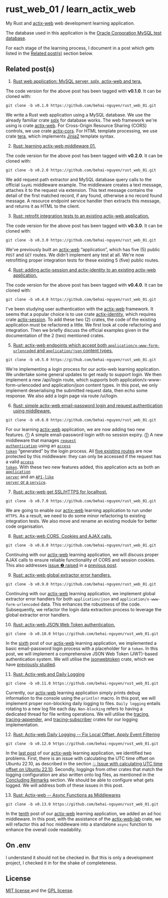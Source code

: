 # rust_web_01 / learn_actix_web

My Rust and [actix-web](https://docs.rs/actix-web/latest/actix_web/) web development learning application.

The database used in this application is the [Oracle Corporation MySQL test database](https://github.com/datacharmer/test_db).

For each stage of the learning process, I document in a post which gets listed in the [Related post(s)](#related-posts) section below.

## Related post(s)

1. [Rust web application: MySQL server, sqlx, actix-web and tera.](https://behainguyen.wordpress.com/2023/10/18/rust-web-application-mysql-server-sqlx-actix-web-and-tera/)

The code version for the above post has been tagged with **v0.1.0**. It can be cloned with:
  
```
git clone -b v0.1.0 https://github.com/behai-nguyen/rust_web_01.git
```

We write a Rust web application using a MySQL database. We use the already familiar crate <a href="https://docs.rs/sqlx/latest/sqlx" title="Crate sqlx" target="_blank">sqlx</a> for database works. The web framework we're using is crate <a href="https://actix.rs/docs/" title="actix-web" target="_blank">actix-web</a>. For Cross-Origin Resource Sharing (CORS) controls, we use crate <a href="https://docs.rs/actix-cors/latest/actix_cors/" title="actix-cors" target="_blank">actix-cors</a>. For HTML template processing, we use crate <a href="https://docs.rs/tera/latest/tera/" title="tera" target="_blank">tera</a>, which implements <a href="http://jinja.pocoo.org/" title="Jinja2" target="_blank">Jinja2</a> template syntax.

2. [Rust: learning actix-web middleware 01.](https://behainguyen.wordpress.com/2023/11/26/rust-learning-actix-web-middleware-01/)

The code version for the above post has been tagged with **v0.2.0**. It can be cloned with:

```
git clone -b v0.2.0 https://github.com/behai-nguyen/rust_web_01.git
```

We add request path extractor and MySQL database query calls to the official <code>SayHi</code> middleware example. The middleware creates a text message, attaches it to the request via extension. This text message contains the detail of the first matched record, if any found, otherwise a no record found message. A resource endpoint service handler then extracts this message, and returns it as HTML to the client.

3. [Rust: retrofit integration tests to an existing actix-web application.](https://behainguyen.wordpress.com/2023/12/31/rust-retrofit-integration-tests-to-an-existing-actix-web-application/)

The code version for the above post has been tagged with **v0.3.0**. It can be cloned with:

```
git clone -b v0.3.0 https://github.com/behai-nguyen/rust_web_01.git
```

We've previously built an <a href="https://docs.rs/actix-web/latest/actix_web/" title="actix-web" target="_blank">actix-web</a> “application”, which has five (5) public <code>POST</code> and <code>GET</code> routes. We didn't implement any test at all. We're now retrofitting proper integration tests for these existing 5 (five) public routes.

4. [Rust: adding actix-session and actix-identity to an existing actix-web application.](https://behainguyen.wordpress.com/2024/01/03/rust-adding-actix-session-and-actix-identity-to-an-existing-actix-web-application/)

The code version for the above post has been tagged with **v0.4.0**. It can be cloned with:

```
git clone -b v0.4.0 https://github.com/behai-nguyen/rust_web_01.git
```

I've been studying user authentication with the <a href="https://docs.rs/actix-web/latest/actix_web/" title="actix-web" target="_blank">actix-web</a> framework. It seems that a popular choice is to use crate <a href="https://docs.rs/actix-identity/latest/actix_identity/" title="Crate actix_identity" target="_blank">actix-identity</a>, which requires crate <a href="https://docs.rs/actix-session/latest/actix_session/" title="Crate actix_session" target="_blank">actix-session</a>. To add these two (2) crates, the code of the existing application must be refactored a little. We first look at code refactoring and integration. Then we briefly discuss the official examples given in the documentation of the 2 (two) mentioned crates.

5. [Rust: actix-web endpoints which accept both ``application/x-www-form-urlencoded`` and ``application/json`` content types.](https://behainguyen.wordpress.com/2024/01/14/rust-actix-web-endpoints-which-accept-both-application-x-www-form-urlencoded-and-application-json-content-types/)

```
git clone -b v0.5.0 https://github.com/behai-nguyen/rust_web_01.git
```

We're implementing a login process for our actix-web learning application. We undertake some general updates to get ready to support login. We then implement a new /api/login route, which supports both application/x-www-form-urlencoded and application/json content types. In this post, we only implement deserialising the submitted request data, then echo some response. We also add a login page via route /ui/login.

6. [Rust: simple actix-web email-password login and request authentication using middleware.](https://behainguyen.wordpress.com/2024/01/28/rust-simple-actix-web-email-password-login-and-request-authentication-using-middleware/)

```
git clone -b v0.6.0 https://github.com/behai-nguyen/rust_web_01.git
```

For our learning <a href="https://docs.rs/actix-web/latest/actix_web/" title="actix-web" target="_blank">actix-web</a> application, we are now adding two new features. ⓵ A simple email-password login with no session expiry. 
⓶ A new middleware that manages 
<a href="https://behainguyen.wordpress.com/2024/01/28/rust-simple-actix-web-email-password-login-and-request-authentication-using-middleware/#definition-request-auth"><code>request authentication</code></a> 
using an 
<a href="https://behainguyen.wordpress.com/2024/01/28/rust-simple-actix-web-email-password-login-and-request-authentication-using-middleware/#definition-access-token"><code>access token</code></a> 
“generated” by the login process. All 
<a href="https://behainguyen.wordpress.com/2024/01/28/rust-simple-actix-web-email-password-login-and-request-authentication-using-middleware/#issues-covered-existing-routes">five existing routes</a> 
are now protected by this middleware: they can only be accessed if the 
request has a valid 
<a href="https://behainguyen.wordpress.com/2024/01/28/rust-simple-actix-web-email-password-login-and-request-authentication-using-middleware/#definition-access-token"><code>access token</code></a>. 
With these two new features added, this application acts as both an 
<a href="https://behainguyen.wordpress.com/2024/01/28/rust-simple-actix-web-email-password-login-and-request-authentication-using-middleware/#definition-app-server"><code>application server</code></a> 
and an 
<a href="https://behainguyen.wordpress.com/2024/01/28/rust-simple-actix-web-email-password-login-and-request-authentication-using-middleware/#definition-api-server"><code>API-like server</code> 
or a <code>service</code></a>.

7. [Rust: actix-web get SSL/HTTPS for localhost.](https://behainguyen.wordpress.com/2024/02/10/rust-actix-web-get-ssl-https-for-localhost/)

```
git clone -b v0.7.0 https://github.com/behai-nguyen/rust_web_01.git
```

We are going to enable our <a href="https://docs.rs/actix-web/latest/actix_web/" title="actix-web" target="_blank">actix-web</a> learning application to run under <code>HTTPS</code>. As a result, we need to do some minor refactoring to existing integration tests. We also move and rename an existing module for better code organisation.

8. [Rust: actix-web CORS, Cookies and AJAX calls.](https://behainguyen.wordpress.com/2024/02/13/rust-actix-web-cors-cookies-and-ajax-calls/)

```
git clone -b v0.8.0 https://github.com/behai-nguyen/rust_web_01.git
```

Continuing with our <a href="https://docs.rs/actix-web/latest/actix_web/" title="actix-web" target="_blank">actix-web</a> learning application, we will discuss proper AJAX calls to ensure reliable functionality of CORS and session cookies. This also addresses <a href="https://behainguyen.wordpress.com/2024/01/28/rust-simple-actix-web-email-password-login-and-request-authentication-using-middleware/#some-current-issues" title="issue ❷ raised" target="_blank">issue ❷ raised</a> in a <a href="https://behainguyen.wordpress.com/2024/01/28/rust-simple-actix-web-email-password-login-and-request-authentication-using-middleware/" title="Rust: simple actix-web email-password login and request authentication using middleware." target="_blank">previous post</a>.

9. [Rust: actix-web global extractor error handlers.](https://behainguyen.wordpress.com/2024/02/16/rust-actix-web-global-extractor-error-handlers/)

```
git clone -b v0.9.0 https://github.com/behai-nguyen/rust_web_01.git
```

Continuing with our <a href="https://docs.rs/actix-web/latest/actix_web/" title="actix-web" target="_blank">actix-web</a> learning application, we implement global extractor error handlers for both <code>application/json</code> and <code>application/x-www-form-urlencoded</code> data. This enhances the robustness of the code. Subsequently, we refactor the login data extraction process to leverage the global extractor error handlers.

10. [Rust: actix-web JSON Web Token authentication.](https://behainguyen.wordpress.com/2024/02/26/rust-actix-web-json-web-token-authentication/)

```
git clone -b v0.10.0 https://github.com/behai-nguyen/rust_web_01.git
```

In the <a href="https://behainguyen.wordpress.com/2024/01/28/rust-simple-actix-web-email-password-login-and-request-authentication-using-middleware/" title="Rust: simple actix-web email-password login and request authentication using middleware." target="_blank">sixth</a> post of our <a href="https://docs.rs/actix-web/latest/actix_web/" title="actix-web" target="_blank">actix-web</a> learning application, we implemented a basic email-password login process with a placeholder for a <code>token</code>. In this post, we will implement a comprehensive JSON Web Token (JWT)-based authentication system. We will utilise the <a href="https://docs.rs/jsonwebtoken/latest/jsonwebtoken/index.html" title="jsonwebtoken" target="_blank">jsonwebtoken</a> crate, which we have <a href="https://behainguyen.wordpress.com/2023/11/20/rust-json-web-token-some-investigative-studies-on-crate-jsonwebtoken/" title="Rust: JSON Web Token -- some investigative studies on crate jsonwebtoken" target="_blank">previously studied</a>.

11. [Rust: Actix-web and Daily Logging](https://behainguyen.wordpress.com/2024/03/13/rust-actix-web-and-daily-logging/)

```
git clone -b v0.11.0 https://github.com/behai-nguyen/rust_web_01.git
```

Currently, our <a href="https://docs.rs/actix-web/latest/actix_web/" title="actix-web" target="_blank">actix-web</a> learning application simply prints debug information to the console using the <code>println!</code> macro. In this post, we will implement proper non-blocking daily logging to files. <code>Daily logging</code> entails rotating to a new log file each day. <code>Non-blocking</code> refers to having a dedicated thread for file writing operations. We will utilise the <a href="https://docs.rs/tracing/latest/tracing/index.html" title="tracing" target="_blank">tracing</a>, <a href="https://docs.rs/tracing-appender/latest/tracing_appender/index.html" title="tracing-appender" target="_blank">tracing-appender</a>, and <a href="https://docs.rs/tracing-subscriber/latest/tracing_subscriber/index.html" title="tracing-subscriber" target="_blank">tracing-subscriber</a> crates for our logging implementation.

12. [Rust: Actix-web Daily Logging -- Fix Local Offset, Apply Event Filtering](https://behainguyen.wordpress.com/2024/03/18/rust-actix-web-daily-logging-fix-local-offset-apply-event-filtering/)

```
git clone -b v0.12.0 https://github.com/behai-nguyen/rust_web_01.git
```

In the <a href="https://behainguyen.wordpress.com/2024/03/13/rust-actix-web-and-daily-logging/#project-layout" title="Rust: Actix-web and Daily Logging" target="_blank">last post</a> of our <a href="https://docs.rs/actix-web/latest/actix_web/" title="actix-web" target="_blank">actix-web</a> learning application, we identified two problems. First, there is an issue with calculating the UTC time offset on Ubuntu 22.10, as described in the section <a href="https://behainguyen.wordpress.com/2024/03/13/rust-actix-web-and-daily-logging/#utcoffset-linux-problem" title="💥 Issue with calculating UTC time offset on Ubuntu 22.10" target="_blank">💥 Issue with calculating UTC time offset on Ubuntu 22.10</a>. Secondly, loggings from other crates that match the logging configuration are also written onto log files, as mentioned in the <a href="https://behainguyen.wordpress.com/2024/03/13/rust-actix-web-and-daily-logging/#concluding-remarks" title="Concluding Remarks" target="_blank">Concluding Remarks</a> section. We should be able to configure what gets logged. We will address both of these issues in this post.

13. [Rust: Actix-web -- Async Functions as Middlewares](https://behainguyen.wordpress.com/2024/03/20/rust-actix-web-async-functions-as-middlewares/)

```
git clone -b v0.13.0 https://github.com/behai-nguyen/rust_web_01.git
```

In the <a href="https://behainguyen.wordpress.com/2024/02/26/rust-actix-web-json-web-token-authentication/" title="Rust: actix-web JSON Web Token authentication" target="_blank">tenth</a> post of our <a href="https://docs.rs/actix-web/latest/actix_web/" title="actix-web" target="_blank">actix-web</a> learning application, we added an ad hoc middleware. In this post, with the assistance of the <a href="https://docs.rs/actix-web-lab/latest/actix_web_lab/index.html" title="actix-web-lab" target="_blank">actix-web-lab</a> crate, we will refactor this ad hoc middleware into a standalone <code>async</code> function to enhance the overall code readability.

## On .env

I understand it should not be checked in. But this is only a development project, I checked it in for the shake of completeness.

## License
[ MIT license ](http://www.opensource.org/licenses/mit-license.php)
and the [ GPL license](http://www.gnu.org/licenses/gpl.html).
